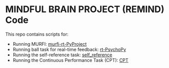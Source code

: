 # MINDFUL BRAIN PROJECT (REMIND) Code

This repo contains scripts for:

* Running MURFI: [murfi-rt-PyProject](murfi-rt-PyProject)
* Running ball task for real-time feedback: [rt-PsychoPy](rt-PsychoPy)
* Running the self-reference task: [self_reference](self_reference)
* Running the Continuous Performance Task (CPT): [CPT](R33_gradCPT)
